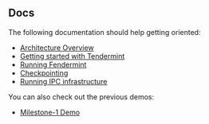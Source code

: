## Docs

The following documentation should help getting oriented:

* [Architecture Overview](./architecture.md)
* [Getting started with Tendermint](./tendermint.md)
* [Running Fendermint](./running.md)
* [Checkpointing](./checkpointing.md)
* [Running IPC infrastructure](./ipc.md)

You can also check out the previous demos:

* [Milestone-1 Demo](./demos/milestone-1/README.md)
